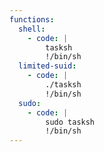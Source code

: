```yaml
---
functions:
  shell:
    - code: |
        tasksh
        !/bin/sh
  limited-suid:
    - code: |
        ./tasksh
        !/bin/sh
  sudo:
    - code: |
        sudo tasksh
        !/bin/sh
---
```

